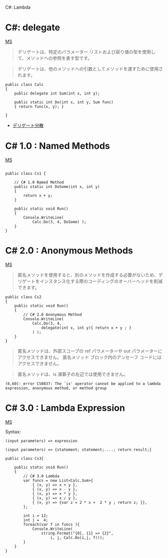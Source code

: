 C#: Lambda

#  C#: delegate

[MS](http://msdn.microsoft.com/ja-jp/library/ms173171.aspx)

> デリゲートは、特定のパラメーター リストおよび戻り値の型を使用して、メソッドへの参照を表す型です。 

> デリゲートは、他のメソッドへの引数としてメソッドを渡すために使用されます。 

~~~
public class Calc 
{
    public delegate int Sum(int x, int y);

    public static int Do(int x, int y, Sum func)
    { return func(x, y); }

}
~~~

- [デリゲート分散](http://msdn.microsoft.com/ja-jp/library/ms173174.aspx)


# C# 1.0 : Named Methods

[MS](http://msdn.microsoft.com/en-us/library/98dc08ac.aspx)

~~~

public class Cs1 {

    // C# 1.0 Named Method
    public static int DoSome(int x, int y)
    {
        return x + y;
    }

    public static void Run()
    {
        Console.WriteLine( 
            Calc.Do(3, 4, DoSome) );
    }
}
~~~

# C# 2.0 : Anonymous Methods 

[MS](http://msdn.microsoft.com/ja-jp/library/0yw3tz5k.aspx)


> 匿名メソッドを使用すると、別のメソッドを作成する必要がないため、デリゲートをインスタンス化する際のコーディングのオーバーヘッドを削減できます。

~~~
public class Cs2 
{
    public static void Run()
    {
        // C# 2.0 Anonymous Method
        Console.WriteLine( 
            Calc.Do(3, 4, 
                delegate(int x, int y){ return x + y ; }
            ) );
    }
}
~~~


> 匿名メソッドは、外部スコープの ref パラメーターや out パラメーターにアクセスできません。
> 匿名メソッド ブロック内のアンセーフ コードにはアクセスできません。

> 匿名メソッドは、is 演算子の左辺では使用できません。

~~~
(6,60): error CS0837: The `is' operator cannot be applied to a lambda expression, anonymous method, or method group
~~~

# C# 3.0 : Lambda Expression

[MS](http://msdn.microsoft.com/ja-jp/library/bb397687.aspx)


Syntax:

~~~
(input parameters) => expression
~~~

~~~
(input parameters) => {statement; statement;....; return result;}
~~~

~~~
public class Cs3{

    public static void Run()
    {
        // C# 3.0 Lambda
        var funcs = new List<Calc.Sum>{
            { (x, y) => x + y },
            { (x, y) => x - y },
            { (x, y) => x * y },
            { (x, y) => x / y },
            { (x, y) => {var z = 2 * x +  2 * y ; return z; }},
        }; 
        
        int i = 12;
        int j =  4;
        foreach(var f in funcs ){
            Console.WriteLine(
                string.Format("{0}, {1} => {2}",
                    i, j, Calc.Do(i,j, f)));
        }
    }
}
~~~


